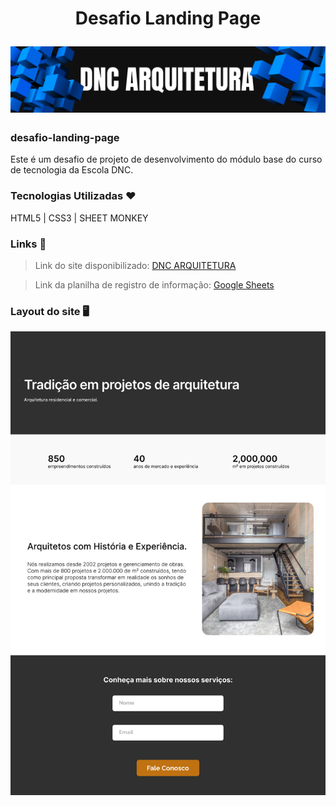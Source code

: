 <h1 align="center">
<p align="center">Desafio Landing Page</p>
<img src="./images/banner-readme.svg" alt="DNC Arquitetura">
</h1>

### desafio-landing-page
Este é um desafio de projeto de desenvolvimento do módulo base do curso de tecnologia da Escola DNC.

### Tecnologias Utilizadas ❤️
HTML5 | CSS3 | SHEET MONKEY

### Links 📌
> Link do site disponibilizado: [DNC ARQUITETURA]()

> Link da planilha de registro de informação: [Google Sheets](https://docs.google.com/spreadsheets/d/15_Ov9_XMfoQk21dt4Yl7H11OPQdf3X6Hc49IbUUu9fs/edit?usp=sharing)

### Layout do site 🖥️
<img src="./images/layout.svg" alt="Layout Site">